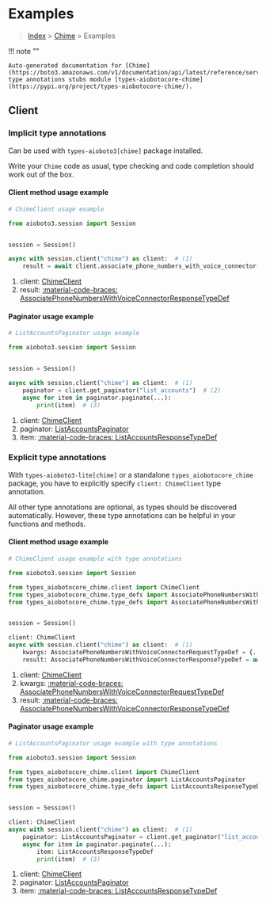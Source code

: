 # Examples

> [Index](../README.md) > [Chime](./README.md) > Examples

!!! note ""

    Auto-generated documentation for [Chime](https://boto3.amazonaws.com/v1/documentation/api/latest/reference/services/chime.html#chime)
    type annotations stubs module [types-aiobotocore-chime](https://pypi.org/project/types-aiobotocore-chime/).

## Client

### Implicit type annotations

Can be used with `types-aioboto3[chime]` package installed.

Write your `Chime` code as usual,
type checking and code completion should work out of the box.



#### Client method usage example

```python
# ChimeClient usage example

from aioboto3.session import Session


session = Session()

async with session.client("chime") as client:  # (1)
    result = await client.associate_phone_numbers_with_voice_connector()  # (2)
```

1. client: [ChimeClient](./client.md)
2. result: [:material-code-braces: AssociatePhoneNumbersWithVoiceConnectorResponseTypeDef](./type_defs.md#associatephonenumberswithvoiceconnectorresponsetypedef)



#### Paginator usage example

```python
# ListAccountsPaginator usage example

from aioboto3.session import Session


session = Session()

async with session.client("chime") as client:  # (1)
    paginator = client.get_paginator("list_accounts")  # (2)
    async for item in paginator.paginate(...):
        print(item)  # (3)
```

1. client: [ChimeClient](./client.md)
2. paginator: [ListAccountsPaginator](./paginators.md#listaccountspaginator)
3. item: [:material-code-braces: ListAccountsResponseTypeDef](./type_defs.md#listaccountsresponsetypedef)




### Explicit type annotations

With `types-aioboto3-lite[chime]`
or a standalone `types_aiobotocore_chime` package, you have to explicitly specify
`client: ChimeClient` type annotation.

All other type annotations are optional, as types should be discovered automatically.
However, these type annotations can be helpful in your functions and methods.


#### Client method usage example

```python
# ChimeClient usage example with type annotations

from aioboto3.session import Session

from types_aiobotocore_chime.client import ChimeClient
from types_aiobotocore_chime.type_defs import AssociatePhoneNumbersWithVoiceConnectorResponseTypeDef
from types_aiobotocore_chime.type_defs import AssociatePhoneNumbersWithVoiceConnectorRequestTypeDef


session = Session()

client: ChimeClient
async with session.client("chime") as client:  # (1)
    kwargs: AssociatePhoneNumbersWithVoiceConnectorRequestTypeDef = {...}  # (2)
    result: AssociatePhoneNumbersWithVoiceConnectorResponseTypeDef = await client.associate_phone_numbers_with_voice_connector(**kwargs)  # (3)
```

1. client: [ChimeClient](./client.md)
2. kwargs: [:material-code-braces: AssociatePhoneNumbersWithVoiceConnectorRequestTypeDef](./type_defs.md#associatephonenumberswithvoiceconnectorrequesttypedef)
3. result: [:material-code-braces: AssociatePhoneNumbersWithVoiceConnectorResponseTypeDef](./type_defs.md#associatephonenumberswithvoiceconnectorresponsetypedef)



#### Paginator usage example

```python
# ListAccountsPaginator usage example with type annotations

from aioboto3.session import Session

from types_aiobotocore_chime.client import ChimeClient
from types_aiobotocore_chime.paginator import ListAccountsPaginator
from types_aiobotocore_chime.type_defs import ListAccountsResponseTypeDef


session = Session()

client: ChimeClient
async with session.client("chime") as client:  # (1)
    paginator: ListAccountsPaginator = client.get_paginator("list_accounts")  # (2)
    async for item in paginator.paginate(...):
        item: ListAccountsResponseTypeDef
        print(item)  # (3)
```

1. client: [ChimeClient](./client.md)
2. paginator: [ListAccountsPaginator](./paginators.md#listaccountspaginator)
3. item: [:material-code-braces: ListAccountsResponseTypeDef](./type_defs.md#listaccountsresponsetypedef)




